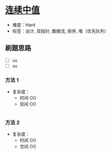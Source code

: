 # [连续中值](https://leetcode-cn.com/problems/continuous-median-lcci/)

- 难度：Hard
- 标签：设计, 双指针, 数据流, 排序, 堆（优先队列）

## 刷题思路

- [ ] xx
- [ ] xx

### 方法 1

- 复杂度：
    - 时间 O()
    - 空间 O()

``` js

```

### 方法 2

- 复杂度：
    - 时间 O()
    - 空间 O()

``` js

```
